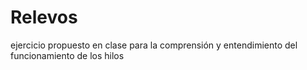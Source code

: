 # Relevos
ejercicio propuesto en clase para la comprensión y entendimiento del funcionamiento de los hilos
